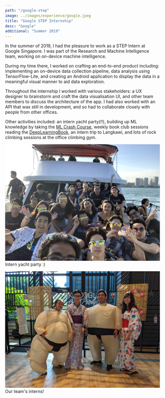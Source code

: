 ```yaml
---
path: "/google-step"
image: ../images/experience/google.jpeg
title: "Google STEP Internship"
desc: "Google"
additional: "Summer 2019"
---
```


In the summer of 2019, I had the pleasure to work as a STEP Intern at Google Singapore. I was part of the Research and Machine Intelligence team, working on on-device machine intelligence.

During my time there, I worked on crafting an end-to-end product including: implementing an on-device data collection pipeline, data analysis using TensorFlow-Lite, and creating an Android application to display the data in a meaningful visual manner to aid data exploration.

Throughout the internship I worked with various stakeholders: a UX designer to brainstorm and craft the data visualisation UI, and other team members to discuss the architecture of the app. I had also worked with an API that was still in development, and so had to collaborate closely with people from other offices.

Other activities included: an intern yacht party(!!), building up ML knowledge by taking the [ML Crash Course](https://developers.google.com/machine-learning/crash-course/ml-intro), weekly book club sessions reading the [DeepLearningBook](https://www.deeplearningbook.org/), an intern trip to Langkawi, and lots of rock climbing sessions at the office climbing gym.

![Intern yacht party](../images/experience/google-intern-cruise.jpg)
Intern yacht party :)

![Intern team](../images/experience/google-interns.jpg)
Our team's interns!
